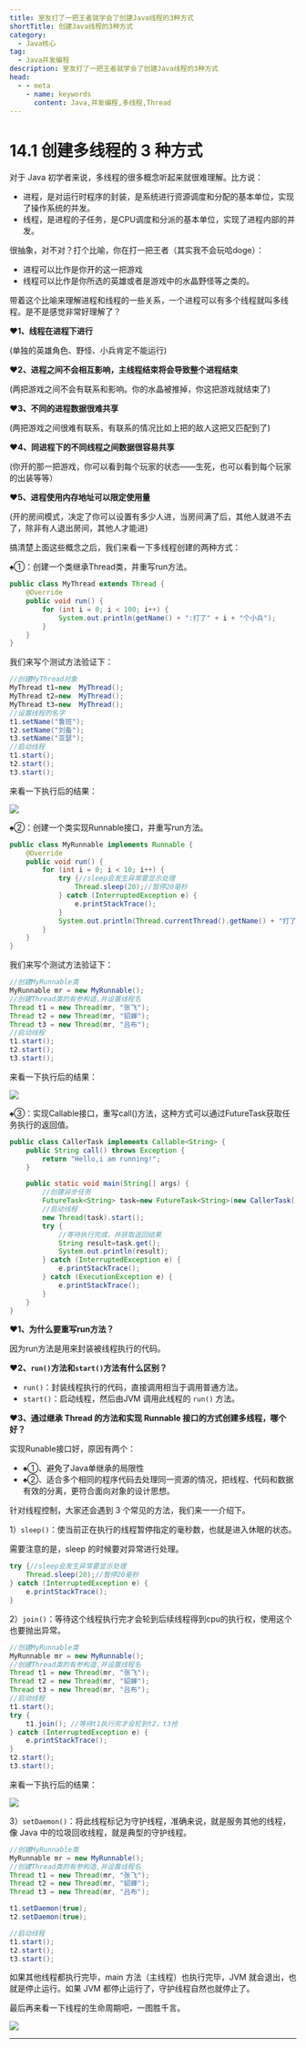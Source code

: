 ```yaml
---
title: 室友打了一把王者就学会了创建Java线程的3种方式
shortTitle: 创建Java线程的3种方式
category:
  - Java核心
tag:
  - Java并发编程
description: 室友打了一把王者就学会了创建Java线程的3种方式
head:
  - - meta
    - name: keywords
      content: Java,并发编程,多线程,Thread
---
```


# 14.1 创建多线程的 3 种方式

对于 Java 初学者来说，多线程的很多概念听起来就很难理解。比方说：

- 进程，是对运行时程序的封装，是系统进行资源调度和分配的基本单位，实现了操作系统的并发。
- 线程，是进程的子任务，是CPU调度和分派的基本单位，实现了进程内部的并发。

很抽象，对不对？打个比喻，你在打一把王者（其实我不会玩哈doge）：

- 进程可以比作是你开的这一把游戏
- 线程可以比作是你所选的英雄或者是游戏中的水晶野怪等之类的。

带着这个比喻来理解进程和线程的一些关系，一个进程可以有多个线程就叫多线程。是不是感觉非常好理解了？

**❤1、线程在进程下进行**

(单独的英雄角色、野怪、小兵肯定不能运行)

**❤2、进程之间不会相互影响，主线程结束将会导致整个进程结束**

(两把游戏之间不会有联系和影响。你的水晶被推掉，你这把游戏就结束了)

**❤3、不同的进程数据很难共享**

(两把游戏之间很难有联系，有联系的情况比如上把的敌人这把又匹配到了)

**❤4、同进程下的不同线程之间数据很容易共享**

(你开的那一把游戏，你可以看到每个玩家的状态——生死，也可以看到每个玩家的出装等等）

**❤5、进程使用内存地址可以限定使用量**

(开的房间模式，决定了你可以设置有多少人进，当房间满了后，其他人就进不去了，除非有人退出房间，其他人才能进) 

搞清楚上面这些概念之后，我们来看一下多线程创建的两种方式：

♠①：创建一个类继承Thread类，并重写run方法。

```java
public class MyThread extends Thread {
    @Override
    public void run() {
        for (int i = 0; i < 100; i++) {
            System.out.println(getName() + ":打了" + i + "个小兵");
        }
    }
}
```

我们来写个测试方法验证下：

```java
//创建MyThread对象
MyThread t1=new  MyThread();
MyThread t2=new  MyThread();
MyThread t3=new  MyThread();
//设置线程的名字
t1.setName("鲁班");
t2.setName("刘备");
t3.setName("亚瑟");
//启动线程
t1.start();
t2.start();
t3.start();
```

来看一下执行后的结果：



![](https://cdn.tobebetterjavaer.com/tobebetterjavaer/images/thread/wangzhe-thread-01.png)


♠②：创建一个类实现Runnable接口，并重写run方法。

```java
public class MyRunnable implements Runnable {
    @Override
    public void run() {
        for (int i = 0; i < 10; i++) {
            try {//sleep会发生异常要显示处理
                Thread.sleep(20);//暂停20毫秒
            } catch (InterruptedException e) {
                e.printStackTrace();
            }
            System.out.println(Thread.currentThread().getName() + "打了:" + i + "个小兵");
        }
    }
}
```

我们来写个测试方法验证下：

```java
//创建MyRunnable类
MyRunnable mr = new MyRunnable();
//创建Thread类的有参构造,并设置线程名
Thread t1 = new Thread(mr, "张飞");
Thread t2 = new Thread(mr, "貂蝉");
Thread t3 = new Thread(mr, "吕布");
//启动线程
t1.start();
t2.start();
t3.start();
```

来看一下执行后的结果：


![](https://cdn.tobebetterjavaer.com/tobebetterjavaer/images/thread/wangzhe-thread-02.png)

♠③：实现Callable接口，重写call()方法，这种方式可以通过FutureTask获取任务执行的返回值。


```java
public class CallerTask implements Callable<String> {
    public String call() throws Exception {
        return "Hello,i am running!";
    }

    public static void main(String[] args) {
        //创建异步任务
        FutureTask<String> task=new FutureTask<String>(new CallerTask());
        //启动线程
        new Thread(task).start();
        try {
            //等待执行完成，并获取返回结果
            String result=task.get();
            System.out.println(result);
        } catch (InterruptedException e) {
            e.printStackTrace();
        } catch (ExecutionException e) {
            e.printStackTrace();
        }
    }
}
```

 
**❤1、为什么要重写run方法？**

因为run方法是用来封装被线程执行的代码。

**❤2、`run()`方法和`start()`方法有什么区别？**

- `run()`：封装线程执行的代码，直接调用相当于调用普通方法。
- `start()`：启动线程，然后由JVM 调用此线程的 `run()` 方法。

**❤3、通过继承 Thread 的方法和实现 Runnable 接口的方式创建多线程，哪个好？**

实现Runable接口好，原因有两个：

- ♠①、避免了Java单继承的局限性
- ♠②、适合多个相同的程序代码去处理同一资源的情况，把线程、代码和数据有效的分离，更符合面向对象的设计思想。

针对线程控制，大家还会遇到 3 个常见的方法，我们来一一介绍下。


1）`sleep()`：使当前正在执行的线程暂停指定的毫秒数，也就是进入休眠的状态。

需要注意的是，sleep 的时候要对异常进行处理。

```java
try {//sleep会发生异常要显示处理
    Thread.sleep(20);//暂停20毫秒
} catch (InterruptedException e) {
    e.printStackTrace();
}
```

2）`join()`：等待这个线程执行完才会轮到后续线程得到cpu的执行权，使用这个也要抛出异常。

```java
//创建MyRunnable类
MyRunnable mr = new MyRunnable();
//创建Thread类的有参构造,并设置线程名
Thread t1 = new Thread(mr, "张飞");
Thread t2 = new Thread(mr, "貂蝉");
Thread t3 = new Thread(mr, "吕布");
//启动线程
t1.start();
try {
    t1.join(); //等待t1执行完才会轮到t2，t3抢
} catch (InterruptedException e) {
    e.printStackTrace();
}
t2.start();
t3.start();
```

来看一下执行后的结果：


![](https://cdn.tobebetterjavaer.com/tobebetterjavaer/images/thread/wangzhe-thread-03.png)


3）`setDaemon()`：将此线程标记为守护线程，准确来说，就是服务其他的线程，像 Java 中的垃圾回收线程，就是典型的守护线程。

```java
//创建MyRunnable类
MyRunnable mr = new MyRunnable();
//创建Thread类的有参构造,并设置线程名
Thread t1 = new Thread(mr, "张飞");
Thread t2 = new Thread(mr, "貂蝉");
Thread t3 = new Thread(mr, "吕布");

t1.setDaemon(true);
t2.setDaemon(true);

//启动线程
t1.start();
t2.start();
t3.start();
```

如果其他线程都执行完毕，main 方法（主线程）也执行完毕，JVM 就会退出，也就是停止运行。如果 JVM 都停止运行了，守护线程自然也就停止了。

最后再来看一下线程的生命周期吧，一图胜千言。


![](https://cdn.tobebetterjavaer.com/tobebetterjavaer/images/thread/wangzhe-thread-04.png)

----

